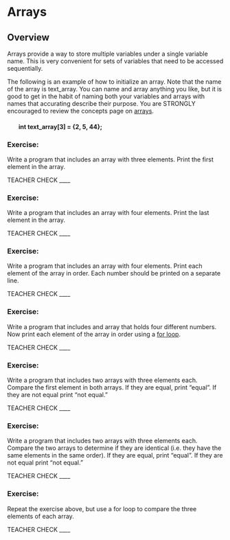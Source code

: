 # Arrays

## Overview

Arrays provide a way to store multiple variables under a single variable name. This is very convenient for sets of variables that need to be accessed sequentially.

The following is an example of how to initialize an array. Note that the name of the array is text\_array. You can name and array anything you like, but it is good to get in the habit of naming both your variables and arrays with names that accurating describe their purpose. You are STRONGLY encouraged to review the concepts page on [arrays](https://www.google.com/url?q=https://docs.google.com/document/d/1BmZbXzxnD2j17QToSZ9jeZmnP7burwfksfQq2v4zu-Y/edit%23heading%3Dh.s6da4crcmuz1&sa=D&ust=1587613174104000).

####         int text\_array\[3\] = {2, 5, 44};

### Exercise:

Write a program that includes an array with three elements. Print the first element in the array.

TEACHER CHECK \_\_\_\_

### Exercise:

Write a program that includes an array with four elements. Print the last element in the array.

TEACHER CHECK \_\_\_\_

### Exercise:

Write a program that includes an array with four elements. Print each element of the array in order. Each number should be printed on a separate line.

TEACHER CHECK \_\_\_\_

### Exercise:

Write a program that includes and array that holds four different numbers. Now print each element of the array in order using a [for loop](https://www.google.com/url?q=https://docs.google.com/document/d/1BmZbXzxnD2j17QToSZ9jeZmnP7burwfksfQq2v4zu-Y/edit%23heading%3Dh.2u7q6orum403&sa=D&ust=1587613174106000).

TEACHER CHECK \_\_\_\_

### Exercise:

Write a program that includes two arrays with three elements each. Compare the first element in both arrays. If they are equal, print “equal”. If they are not equal print “not equal.”

TEACHER CHECK \_\_\_\_

### Exercise:

Write a program that includes two arrays with three elements each. Compare the two arrays to determine if they are identical (i.e. they have the same elements in the same order). If they are equal, print “equal”. If they are not equal print “not equal.”

TEACHER CHECK \_\_\_\_

### Exercise:

Repeat the exercise above, but use a for loop to compare the three elements of each array.  

TEACHER CHECK \_\_\_\_
